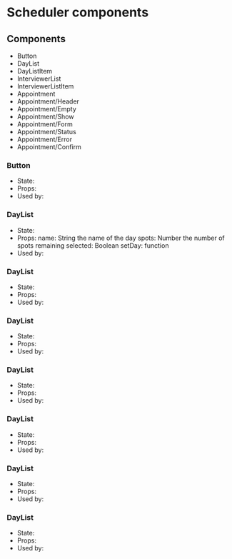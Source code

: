 # Scheduler components

## Components
- Button
- DayList
- DayListItem
- InterviewerList
- InterviewerListItem
- Appointment
- Appointment/Header
- Appointment/Empty
- Appointment/Show
- Appointment/Form
- Appointment/Status
- Appointment/Error
- Appointment/Confirm

### Button
- State:
- Props:
- Used by: 

### DayList
- State:
- Props:
    name: String the name of the day
    spots: Number the number of spots remaining
    selected: Boolean
    setDay: function
- Used by: 

### DayList
- State:
- Props:
- Used by: 

### DayList
- State:
- Props:
- Used by: 

### DayList
- State:
- Props:
- Used by: 

### DayList
- State:
- Props:
- Used by: 

### DayList
- State:
- Props:
- Used by: 

### DayList
- State:
- Props:
- Used by: 